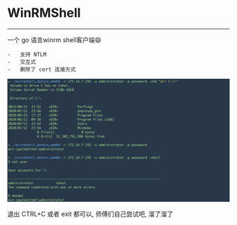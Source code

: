 # WinRMShell

------

 一个 go 语言winrm shell客户端😄

	-	支持 NTLM
	-	交互式
	-	删除了 cert 连接方式

![image-20200727104529838](README.assets/image-20200727104529838.png)

退出 CTRL+C 或者 exit 都可以, 师傅们自己尝试吧, 溜了溜了